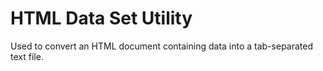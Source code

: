 ﻿# HTML Data Set Utility
Used to convert an HTML document containing data into a tab-separated text file.
